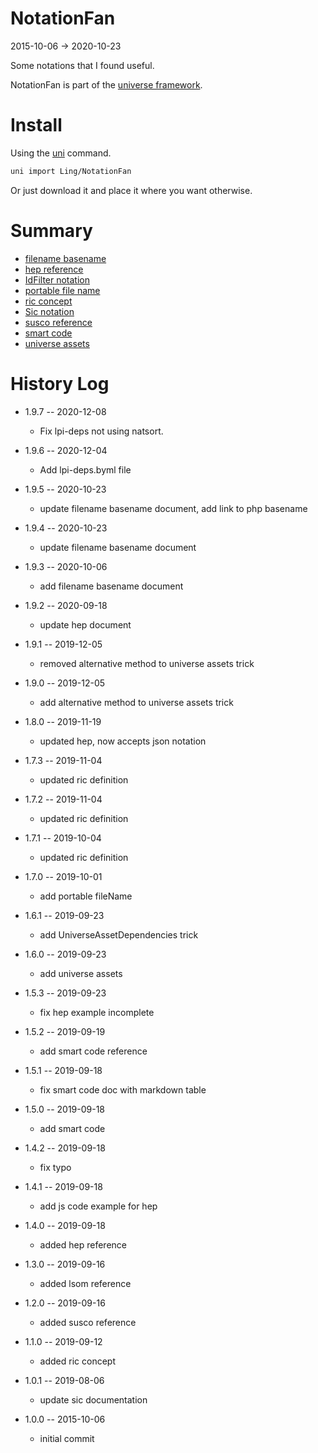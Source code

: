 NotationFan
===========
2015-10-06 -> 2020-10-23



Some notations that I found useful.


NotationFan is part of the [universe framework](https://github.com/karayabin/universe-snapshot).


Install
==========
Using the [uni](https://github.com/lingtalfi/universe-naive-importer) command.
```bash
uni import Ling/NotationFan
```

Or just download it and place it where you want otherwise.



Summary
=======


- [filename basename](https://github.com/lingtalfi/NotationFan/blob/master/filename-basename.md)
- [hep reference](https://github.com/lingtalfi/NotationFan/blob/master/html-element-parameters.md)
- [IdFilter notation](https://github.com/lingtalfi/NotationFan/blob/master/IdFilter/notation.idFilter.eng.md)
- [portable file name](https://github.com/lingtalfi/NotationFan/blob/master/portable-filename.md)
- [ric concept](https://github.com/lingtalfi/NotationFan/blob/master/ric.md)
- [Sic notation](https://github.com/lingtalfi/NotationFan/blob/master/sic.md)
- [susco reference](https://github.com/lingtalfi/NotationFan/blob/master/sql-unofficial-standard-comparison-operators.md)
- [smart code](https://github.com/lingtalfi/NotationFan/blob/master/smart-code.md)
- [universe assets](https://github.com/lingtalfi/NotationFan/blob/master/universe-assets.md)


History Log
===============

- 1.9.7 -- 2020-12-08

    - Fix lpi-deps not using natsort.

- 1.9.6 -- 2020-12-04

    - Add lpi-deps.byml file

- 1.9.5 -- 2020-10-23

    - update filename basename document, add link to php basename
    
- 1.9.4 -- 2020-10-23

    - update filename basename document
    
- 1.9.3 -- 2020-10-06

    - add filename basename document
    
- 1.9.2 -- 2020-09-18

    - update hep document
    
- 1.9.1 -- 2019-12-05

    - removed alternative method to universe assets trick 
    
- 1.9.0 -- 2019-12-05

    - add alternative method to universe assets trick 
    
- 1.8.0 -- 2019-11-19

    - updated hep, now accepts json notation
    
- 1.7.3 -- 2019-11-04

    - updated ric definition
    
- 1.7.2 -- 2019-11-04

    - updated ric definition
    
- 1.7.1 -- 2019-10-04

    - updated ric definition
    
- 1.7.0 -- 2019-10-01

    - add portable fileName
    
- 1.6.1 -- 2019-09-23

    - add UniverseAssetDependencies trick
    
- 1.6.0 -- 2019-09-23

    - add universe assets
    
- 1.5.3 -- 2019-09-23

    - fix hep example incomplete
    
- 1.5.2 -- 2019-09-19

    - add smart code reference
    
- 1.5.1 -- 2019-09-18

    - fix smart code doc with markdown table
    
- 1.5.0 -- 2019-09-18

    - add smart code
    
- 1.4.2 -- 2019-09-18

    - fix typo 
    
- 1.4.1 -- 2019-09-18

    - add js code example for hep 
    
- 1.4.0 -- 2019-09-18

    - added hep reference
    
- 1.3.0 -- 2019-09-16

    - added lsom reference
    
- 1.2.0 -- 2019-09-16

    - added susco reference
    
- 1.1.0 -- 2019-09-12

    - added ric concept
    
- 1.0.1 -- 2019-08-06

    - update sic documentation

- 1.0.0 -- 2015-10-06

    - initial commit

